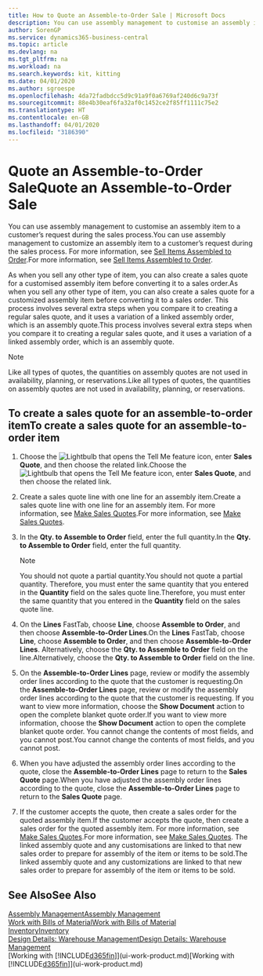 ```yaml
---
title: How to Quote an Assemble-to-Order Sale | Microsoft Docs
description: You can use assembly management to customise an assembly item to a customer’s request during the sales process.
author: SorenGP
ms.service: dynamics365-business-central
ms.topic: article
ms.devlang: na
ms.tgt_pltfrm: na
ms.workload: na
ms.search.keywords: kit, kitting
ms.date: 04/01/2020
ms.author: sgroespe
ms.openlocfilehash: 4da72fadbdcc5d9c91a9f0a6769af240d6c9a73f
ms.sourcegitcommit: 88e4b30eaf6fa32af0c1452ce2f85ff1111c75e2
ms.translationtype: HT
ms.contentlocale: en-GB
ms.lasthandoff: 04/01/2020
ms.locfileid: "3186390"
---
```

# <a name="quote-an-assemble-to-order-sale"></a><span data-ttu-id="1dcc2-103">Quote an Assemble-to-Order Sale</span><span class="sxs-lookup"><span data-stu-id="1dcc2-103">Quote an Assemble-to-Order Sale</span></span>
<span data-ttu-id="1dcc2-104">You can use assembly management to customise an assembly item to a customer’s request during the sales process.</span><span class="sxs-lookup"><span data-stu-id="1dcc2-104">You can use assembly management to customize an assembly item to a customer’s request during the sales process.</span></span> <span data-ttu-id="1dcc2-105">For more information, see [Sell Items Assembled to Order](assembly-how-to-sell-items-assembled-to-order.md).</span><span class="sxs-lookup"><span data-stu-id="1dcc2-105">For more information, see [Sell Items Assembled to Order](assembly-how-to-sell-items-assembled-to-order.md).</span></span>  

<span data-ttu-id="1dcc2-106">As when you sell any other type of item, you can also create a sales quote for a customised assembly item before converting it to a sales order.</span><span class="sxs-lookup"><span data-stu-id="1dcc2-106">As when you sell any other type of item, you can also create a sales quote for a customized assembly item before converting it to a sales order.</span></span> <span data-ttu-id="1dcc2-107">This process involves several extra steps when you compare it to creating a regular sales quote, and it uses a variation of a linked assembly order, which is an assembly quote.</span><span class="sxs-lookup"><span data-stu-id="1dcc2-107">This process involves several extra steps when you compare it to creating a regular sales quote, and it uses a variation of a linked assembly order, which is an assembly quote.</span></span>

> [!NOTE]  
>  <span data-ttu-id="1dcc2-108">Like all types of quotes, the quantities on assembly quotes are not used in availability, planning, or reservations.</span><span class="sxs-lookup"><span data-stu-id="1dcc2-108">Like all types of quotes, the quantities on assembly quotes are not used in availability, planning, or reservations.</span></span>  

## <a name="to-create-a-sales-quote-for-an-assemble-to-order-item"></a><span data-ttu-id="1dcc2-109">To create a sales quote for an assemble-to-order item</span><span class="sxs-lookup"><span data-stu-id="1dcc2-109">To create a sales quote for an assemble-to-order item</span></span>  
1.  <span data-ttu-id="1dcc2-110">Choose the ![Lightbulb that opens the Tell Me feature](media/ui-search/search_small.png "Tell me what you want to do") icon, enter **Sales Quote**, and then choose the related link.</span><span class="sxs-lookup"><span data-stu-id="1dcc2-110">Choose the ![Lightbulb that opens the Tell Me feature](media/ui-search/search_small.png "Tell me what you want to do") icon, enter **Sales Quote**, and then choose the related link.</span></span>  
2.  <span data-ttu-id="1dcc2-111">Create a sales quote line with one line for an assembly item.</span><span class="sxs-lookup"><span data-stu-id="1dcc2-111">Create a sales quote line with one line for an assembly item.</span></span> <span data-ttu-id="1dcc2-112">For more information, see [Make Sales Quotes](sales-how-make-offers.md).</span><span class="sxs-lookup"><span data-stu-id="1dcc2-112">For more information, see [Make Sales Quotes](sales-how-make-offers.md).</span></span>  
3.  <span data-ttu-id="1dcc2-113">In the **Qty. to Assemble to Order** field, enter the full quantity.</span><span class="sxs-lookup"><span data-stu-id="1dcc2-113">In the **Qty. to Assemble to Order** field, enter the full quantity.</span></span>

    > [!NOTE]  
    >  <span data-ttu-id="1dcc2-114">You should not quote a partial quantity.</span><span class="sxs-lookup"><span data-stu-id="1dcc2-114">You should not quote a partial quantity.</span></span> <span data-ttu-id="1dcc2-115">Therefore, you must enter the same quantity that you entered in the **Quantity** field on the sales quote line.</span><span class="sxs-lookup"><span data-stu-id="1dcc2-115">Therefore, you must enter the same quantity that you entered in the **Quantity** field on the sales quote line.</span></span>  

4.  <span data-ttu-id="1dcc2-116">On the **Lines** FastTab, choose **Line**, choose **Assemble to Order**, and then choose **Assemble-to-Order Lines**.</span><span class="sxs-lookup"><span data-stu-id="1dcc2-116">On the **Lines** FastTab, choose **Line**, choose **Assemble to Order**, and then choose **Assemble-to-Order Lines**.</span></span> <span data-ttu-id="1dcc2-117">Alternatively, choose the **Qty. to Assemble to Order** field on the line.</span><span class="sxs-lookup"><span data-stu-id="1dcc2-117">Alternatively, choose the **Qty. to Assemble to Order** field on the line.</span></span>  
5.  <span data-ttu-id="1dcc2-118">On the **Assemble-to-Order Lines** page, review or modify the assembly order lines according to the quote that the customer is requesting.</span><span class="sxs-lookup"><span data-stu-id="1dcc2-118">On the **Assemble-to-Order Lines** page, review or modify the assembly order lines according to the quote that the customer is requesting.</span></span> <span data-ttu-id="1dcc2-119">If you want to view more information, choose the **Show Document** action to open the complete blanket quote order.</span><span class="sxs-lookup"><span data-stu-id="1dcc2-119">If you want to view more information, choose the **Show Document** action to open the complete blanket quote order.</span></span> <span data-ttu-id="1dcc2-120">You cannot change the contents of most fields, and you cannot post.</span><span class="sxs-lookup"><span data-stu-id="1dcc2-120">You cannot change the contents of most fields, and you cannot post.</span></span>  
6.  <span data-ttu-id="1dcc2-121">When you have adjusted the assembly order lines according to the quote, close the **Assemble-to-Order Lines** page to return to the **Sales Quote** page.</span><span class="sxs-lookup"><span data-stu-id="1dcc2-121">When you have adjusted the assembly order lines according to the quote, close the **Assemble-to-Order Lines** page to return to the **Sales Quote** page.</span></span>  
7.  <span data-ttu-id="1dcc2-122">If the customer accepts the quote, then create a sales order for the quoted assembly item.</span><span class="sxs-lookup"><span data-stu-id="1dcc2-122">If the customer accepts the quote, then create a sales order for the quoted assembly item.</span></span> <span data-ttu-id="1dcc2-123">For more information, see [Make Sales Quotes](sales-how-make-offers.md).</span><span class="sxs-lookup"><span data-stu-id="1dcc2-123">For more information, see [Make Sales Quotes](sales-how-make-offers.md).</span></span> <span data-ttu-id="1dcc2-124">The linked assembly quote and any customisations are linked to that new sales order to prepare for assembly of the item or items to be sold.</span><span class="sxs-lookup"><span data-stu-id="1dcc2-124">The linked assembly quote and any customizations are linked to that new sales order to prepare for assembly of the item or items to be sold.</span></span>  

## <a name="see-also"></a><span data-ttu-id="1dcc2-125">See Also</span><span class="sxs-lookup"><span data-stu-id="1dcc2-125">See Also</span></span>  
[<span data-ttu-id="1dcc2-126">Assembly Management</span><span class="sxs-lookup"><span data-stu-id="1dcc2-126">Assembly Management</span></span>](assembly-assemble-items.md)  
[<span data-ttu-id="1dcc2-127">Work with Bills of Material</span><span class="sxs-lookup"><span data-stu-id="1dcc2-127">Work with Bills of Material</span></span>](inventory-how-work-BOMs.md)  
[<span data-ttu-id="1dcc2-128">Inventory</span><span class="sxs-lookup"><span data-stu-id="1dcc2-128">Inventory</span></span>](inventory-manage-inventory.md)  
[<span data-ttu-id="1dcc2-129">Design Details: Warehouse Management</span><span class="sxs-lookup"><span data-stu-id="1dcc2-129">Design Details: Warehouse Management</span></span>](design-details-warehouse-management.md)  
<span data-ttu-id="1dcc2-130">[Working with [!INCLUDE[d365fin](includes/d365fin_md.md)]](ui-work-product.md)</span><span class="sxs-lookup"><span data-stu-id="1dcc2-130">[Working with [!INCLUDE[d365fin](includes/d365fin_md.md)]](ui-work-product.md)</span></span>
